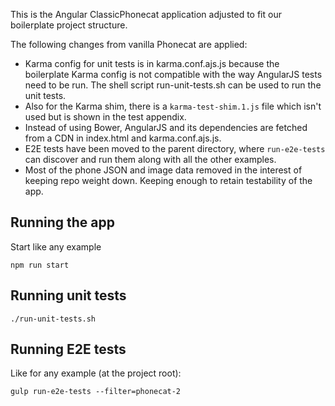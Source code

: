 This is the Angular ClassicPhonecat application adjusted to fit our boilerplate project
structure.

The following changes from vanilla Phonecat are applied:

*   Karma config for unit tests is in karma.conf.ajs.js because the boilerplate
  Karma config is not compatible with the way AngularJS tests need to be run.
  The shell script run-unit-tests.sh can be used to run the unit tests.
*   Also for the Karma shim, there is a `karma-test-shim.1.js` file which isn't
  used but is shown in the test appendix.
*   Instead of using Bower, AngularJS and its dependencies are fetched from a CDN
  in index.html and karma.conf.ajs.js.
*   E2E tests have been moved to the parent directory, where `run-e2e-tests` can
  discover and run them along with all the other examples.
*   Most of the phone JSON and image data removed in the interest of keeping
  repo weight down. Keeping enough to retain testability of the app.

## Running the app

Start like any example

```shell
npm run start
```

## Running unit tests

```shell
./run-unit-tests.sh
```

## Running E2E tests

Like for any example \(at the project root\):

```shell
gulp run-e2e-tests --filter=phonecat-2
```
